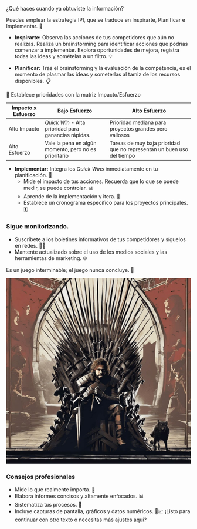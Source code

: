 ¿Qué haces cuando ya obtuviste la información?

Puedes emplear la estrategia IPI, que se traduce en Inspirarte, Planificar e Implementar. 🚀

- **Inspirarte:** Observa las acciones de tus competidores que aún no realizas. Realiza un brainstorming para identificar acciones que podrías comenzar a implementar. Explora oportunidades de mejora, registra todas las ideas y somételas a un filtro. 💡

- **Planificar:** Tras el brainstorming y la evaluación de la competencia, es el momento de plasmar las ideas y someterlas al tamiz de los recursos disponibles. 📋

🎯 Establece prioridades con la matriz Impacto/Esfuerzo

| Impacto x Esfuerzo | Bajo Esfuerzo  | Alto Esfuerzo |
|-----------|-----------|-----------|
| Alto Impacto | *Quick Win* - Alta prioridad para ganancias rápidas.  | Prioridad mediana para proyectos grandes pero valiosos |
| Alto Esfuerzo | Vale la pena en algún momento, pero no es prioritario | Tareas de muy baja prioridad que no representan un buen uso del tiempo |

- **Implementar:** Integra los *Quick Wins* inmediatamente en tu planificación. 📆
  - Mide el impacto de tus acciones. Recuerda que lo que se puede medir, se puede controlar. 📊
  - Aprende de la implementación y itera. 🔄
  - Establece un cronograma específico para los proyectos principales. 🗓️

### Sigue monitorizando.

- Suscríbete a los boletines informativos de tus competidores y síguelos en redes. 📧📱
- Mantente actualizado sobre el uso de los medios sociales y las herramientas de marketing. 🌐

Es un juego interminable; el juego nunca concluye. 🔄

![GamesOfThrones.jpg](GamesOfThrones.jpg)

### Consejos profesionales

- Mide lo que realmente importa. 📏
- Elabora informes concisos y altamente enfocados. 📊
- Sistematiza tus procesos. 🔄
- Incluye capturas de pantalla, gráficos y datos numéricos. 📸💹 ¡Listo para continuar con otro texto o necesitas más ajustes aquí?
















































